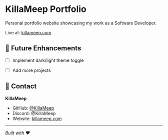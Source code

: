 # KillaMeep Portfolio

Personal portfolio website showcasing my work as a Software Developer.

Live at: [killameep.com](https://killameep.com)


## 🔮 Future Enhancements

- [ ] Implement dark/light theme toggle
- [ ] Add more projects


## 👤 Contact

**KillaMeep**
- GitHub: [@KillaMeep](https://github.com/KillaMeep)
- Discord: @KillaMeep
- Website: [killameep.com](https://killameep.com)

---

*Built with ❤️*
